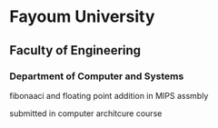 # Fayoum University 

## Faculty of Engineering

### Department of Computer and Systems

fibonaaci and floating point addition in MIPS assmbly 

submitted  in computer architcure course 
